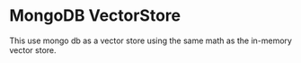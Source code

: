 
# MongoDB VectorStore

This use mongo db as a vector store using the same math as the in-memory vector store.
